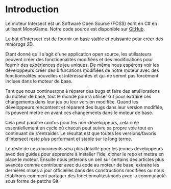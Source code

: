 # Introduction
Le moteur Intersect est un Software Open Source (FOSS) écrit en C# en utilisant MonoGame. Notre code source est disponible sur [GitHub](https://github.com/AscensionGameDev/Intersect-Engine).

Le but d'Intersect est de fournir un base stable et puissante pour créer des mmorpgs 2D.

Etant donné qu'il s'agit d'une application open source, les utilisateurs peuvent créer des fonctionnalités modifiées et des modifications pour fournir des expériences de jeu uniques. De même nous espérons voir les développeurs créer des bifurcations modifiées de notre moteur avec des fonctionnalités nouvelles et intéressantes et qui ne seront pas forcément inclues dans le moteur de base.

Tant que nous continuerons à réparer des bugs et faire des améliorations du moteur de base, tout le monde pourra utiliser Git pour extraire ces changements dans leur jeu ou leur version modifiée. Quand les développeurs rencontrent et réparent des bugs dans leur version modifiée, ils peuvent mettre en avant ces changements dans le moteur de base.

Cela peut paraître confus pour les non-développeurs, cela créé essentiellement un cycle où chacun peut suivre sa propre voie tout en continuant de s'entraider. Le résultat est que toutes les versions/favoris d'Intersect reste plus performant et stable sur le long terme.

Le reste de ces documents sera plus détaillé pour les jeunes développeurs avec des guides pour apprendre à installer l'ide, cloner le repo et mettre en place le moteur. Ensuite nous jetterons un oeil sur certains des articles plus avancés comme contribuer avec du code au moteur de base, extraire les dernières mises à jour officielles dans des constructions modifiées ou nous établirons comment partager des fonctionnalités/mods avec la communauté sous forme de patchs Git.
